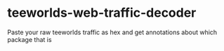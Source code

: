 # teeworlds-web-traffic-decoder
Paste your raw teeworlds traffic as hex and get annotations about which package that is
